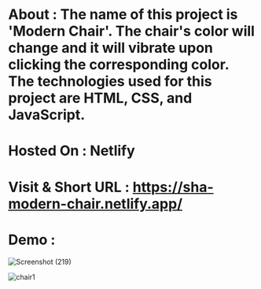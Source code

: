 # About : The name of this project is 'Modern Chair'. The chair's color will change and it will vibrate upon clicking the corresponding color. The technologies used for this project are HTML, CSS, and JavaScript.


# Hosted On : Netlify

# Visit & Short URL : https://sha-modern-chair.netlify.app/

# Demo :
![Screenshot (219)](https://github.com/shaukat01/Modern-Chair/assets/86542840/aeab7f6b-849f-4ae1-9dec-f44bb8752454)


![chair1](https://github.com/shaukat01/Modern-Chair/assets/86542840/e7f431b1-64d6-40fc-8450-127e21a046e1)

